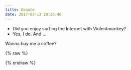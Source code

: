 ```yaml
---
title: Donate
date: 2017-03-13 18:26:46
---
```


- Did you enjoy surfing the Internet with Violentmonkey?
- Yes, I do. And ...

Wanna buy me a coffee?

{% raw %}
<link rel="stylesheet" href="donate.css">
<script src="donate.js"></script>
<div id="vm-donate"></div>
<script>
donate.initDonate({
  el: '#vm-donate',
  logo: {
    image: '/static/vm.png',
    text: 'Donate',
  },
  paypal: {
    image: 'paypal.svg',
    account: 'gera2ld@163.com',
  },
  alipay: {
    image: 'alipay.svg',
    qrcode: 'qr_alipay.png',
  },
  wechatpay: {
    image: 'wechat.svg',
    qrcode: 'qr_wechat.png',
  },
});
</script>
{% endraw %}
